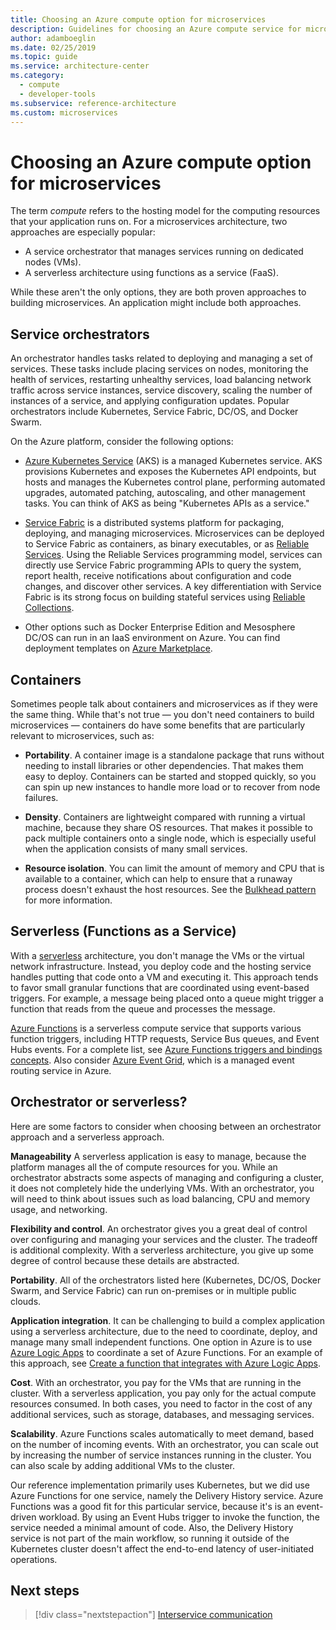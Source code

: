 ```yaml
---
title: Choosing an Azure compute option for microservices
description: Guidelines for choosing an Azure compute service for microservices
author: adamboeglin
ms.date: 02/25/2019
ms.topic: guide
ms.service: architecture-center
ms.category:
  - compute
  - developer-tools
ms.subservice: reference-architecture
ms.custom: microservices
---
```


# Choosing an Azure compute option for microservices

The term *compute* refers to the hosting model for the computing resources that your application runs on. For a microservices architecture, two approaches are especially popular:

- A service orchestrator that manages services running on dedicated nodes (VMs).
- A serverless architecture using functions as a service (FaaS).

While these aren't the only options, they are both proven approaches to building microservices. An application might include both approaches.

## Service orchestrators

An orchestrator handles tasks related to deploying and managing a set of services. These tasks include placing services on nodes, monitoring the health of services, restarting unhealthy services, load balancing network traffic across service instances, service discovery, scaling the number of instances of a service, and applying configuration updates. Popular orchestrators include Kubernetes, Service Fabric, DC/OS, and Docker Swarm.

On the Azure platform, consider the following options:

- [Azure Kubernetes Service](https://docs.microsoft.com/azure/aks/) (AKS) is a managed Kubernetes service. AKS provisions Kubernetes and exposes the Kubernetes API endpoints, but hosts and manages the Kubernetes control plane, performing automated upgrades, automated patching, autoscaling, and other management tasks. You can think of AKS as being "Kubernetes APIs as a service."

- [Service Fabric](https://docs.microsoft.com/azure/service-fabric/) is a distributed systems platform for packaging, deploying, and managing microservices. Microservices can be deployed to Service Fabric as containers, as binary executables, or as [Reliable Services](https://docs.microsoft.com/azure/service-fabric/service-fabric-reliable-services-introduction). Using the Reliable Services programming model, services can directly use Service Fabric programming APIs to query the system, report health, receive notifications about configuration and code changes, and discover other services. A key differentiation with Service Fabric is its strong focus on building stateful services using [Reliable Collections](https://docs.microsoft.com/azure/service-fabric/service-fabric-reliable-services-reliable-collections).

- Other options such as Docker Enterprise Edition and Mesosphere DC/OS can run in an IaaS environment on Azure. You can find deployment templates on [Azure Marketplace](https://azuremarketplace.microsoft.com).

## Containers

Sometimes people talk about containers and microservices as if they were the same thing. While that's not true &mdash; you don't need containers to build microservices &mdash; containers do have some benefits that are particularly relevant to microservices, such as:

- **Portability**. A container image is a standalone package that runs without needing to install libraries or other dependencies. That makes them easy to deploy. Containers can be started and stopped quickly, so you can spin up new instances to handle more load or to recover from node failures.

- **Density**. Containers are lightweight compared with running a virtual machine, because they share OS resources. That makes it possible to pack multiple containers onto a single node, which is especially useful when the application consists of many small services.

- **Resource isolation**. You can limit the amount of memory and CPU that is available to a container, which can help to ensure that a runaway process doesn't exhaust the host resources. See the [Bulkhead pattern](../../patterns/bulkhead.md) for more information.

## Serverless (Functions as a Service)

With a [serverless](https://azure.microsoft.com/solutions/serverless/) architecture, you don't manage the VMs or the virtual network infrastructure. Instead, you deploy code and the hosting service handles putting that code onto a VM and executing it. This approach tends to favor small granular functions that are coordinated using event-based triggers. For example, a message being placed onto a queue might trigger a function that reads from the queue and processes the message.

[Azure Functions](https://docs.microsoft.com/azure/azure-functions/) is a serverless compute service that supports various function triggers, including HTTP requests, Service Bus queues, and Event Hubs events. For a complete list, see [Azure Functions triggers and bindings concepts](https://docs.microsoft.com/azure/azure-functions/functions-triggers-bindings). Also consider [Azure Event Grid](https://docs.microsoft.com/azure/event-grid/), which is a managed event routing service in Azure.

<!-- markdownlint-disable MD026 -->

## Orchestrator or serverless?

<!-- markdownlint-enable MD026 -->

Here are some factors to consider when choosing between an orchestrator approach and a serverless approach.

**Manageability** A serverless application is easy to manage, because the platform manages all the of compute resources for you. While an orchestrator abstracts some aspects of managing and configuring a cluster, it does not completely hide the underlying VMs. With an orchestrator, you will need to think about issues such as load balancing, CPU and memory usage, and networking.

**Flexibility and control**. An orchestrator gives you a great deal of control over configuring and managing your services and the cluster. The tradeoff is additional complexity. With a serverless architecture, you give up some degree of control because these details are abstracted.

**Portability**. All of the orchestrators listed here (Kubernetes, DC/OS, Docker Swarm, and Service Fabric) can run on-premises or in multiple public clouds.

**Application integration**. It can be challenging to build a complex application using a serverless architecture, due to the need to coordinate, deploy, and manage many small independent functions. One option in Azure is to use [Azure Logic Apps](https://docs.microsoft.com/azure/logic-apps/) to coordinate a set of Azure Functions. For an example of this approach, see [Create a function that integrates with Azure Logic Apps](https://docs.microsoft.com/azure/azure-functions/functions-twitter-email).

**Cost**. With an orchestrator, you pay for the VMs that are running in the cluster. With a serverless application, you pay only for the actual compute resources consumed. In both cases, you need to factor in the cost of any additional services, such as storage, databases, and messaging services.

**Scalability**. Azure Functions scales automatically to meet demand, based on the number of incoming events. With an orchestrator, you can scale out by increasing the number of service instances running in the cluster. You can also scale by adding additional VMs to the cluster.

Our reference implementation primarily uses Kubernetes, but we did use Azure Functions for one service, namely the Delivery History service. Azure Functions was a good fit for this particular service, because it's is an event-driven workload. By using an Event Hubs trigger to invoke the function, the service needed a minimal amount of code. Also, the Delivery History service is not part of the main workflow, so running it outside of the Kubernetes cluster doesn't affect the end-to-end latency of user-initiated operations.

## Next steps

> [!div class="nextstepaction"]
> [Interservice communication](./interservice-communication.md)
